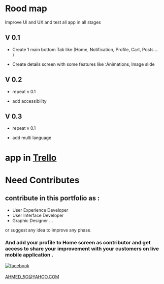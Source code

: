 # Rood map

Improve UI and UX and test all app in all stages

## V 0.1

- Create 1 main bottom Tab like (Home, Notification, Profile, Cart, Posts ... )

- Create details screen with some features like :Animations, Image slide

## V 0.2

- repeat v 0.1

- add accessibility

## V 0.3

- repeat v 0.1

- add multi language

# app in [Trello](https://trello.com/b/LCgVV444/portfolio)

# Need Contributes

## contribute in this portfolio as :

- User Experience Developer
- User Interface Developer
- Graphic Designer
  ...

or suggest any idea to improve any phase.

### And add your profile to Home screen as contributor and get access to share your improvement with your customers on live mobile application .

 <a href="https://www.facebook.com/profile.php?id=100086148849098" target="_blank">
<img src=https://img.shields.io/badge/facebook-%232E87FB.svg?&style=for-the-badge&logo=facebook&logoColor=white alt=facebook style="margin-bottom: 5px;" />
</a>

AHMED_5G@YAHOO.COM
